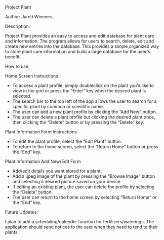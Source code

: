 Project Plant


Author: Jarett Wiemers


Description:

Project Plant provides an easy to access and edit database for plant care and information. The program allows for users to search, delete, edit and create new entries into the database.
This provides a simple,organized way to store plant care information and build a large database for the user's benefit.


How to use:

Home Screen Instructions
* To access a plant profile, simply doubleclick on the plant you’d like to view in the grid or press the “Enter” key when the desired plant is selected.
* The search bar to the top left of the app allows the user to search for a specific plant by common or scientific name.
* The user can add a new plant profile by clicking the “Add New” button.
* The user can delete a plant profile but clicking the desired plant once, then clicking the “Delete” button or by pressing the “Delete” key.

Plant Information Form Instructions
* To edit the plant profile, select the “Edit Plant” button.
* To return to the home screen, select the “Return Home” button or press the “End” key.

Plant Information Add New/Edit Form
* Add/edit details you want stored for a plant.
* Add a .jpeg image of the plant by pressing the “Browse Image” button and selecting a desired picture saved on your device.
* If editing an existing plant, the user can delete the profile by selecting the “Delete” button.
* The user can return to the home screen by selecting “Return Home” or the “End” key.

Future Udpates:

I plan to add a scheduling/calender funciton for fertilizers/waterings. The application should send notices to the user when they need to tend to their plants.
